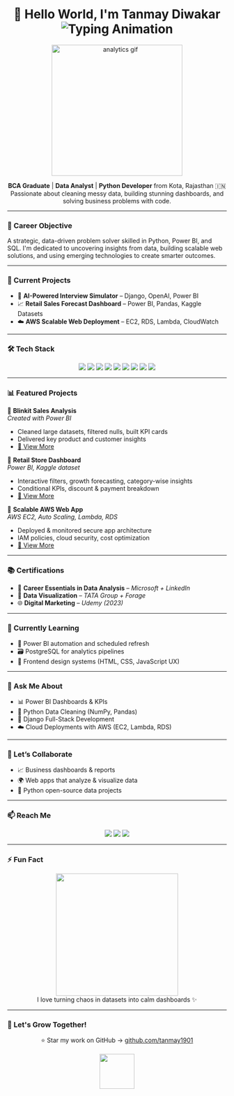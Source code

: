 <h1 align="center">
  👋 Hello World, I'm Tanmay Diwakar  
  <br>
  <img src="https://readme-typing-svg.herokuapp.com?font=Fira+Code&size=22&pause=1000&center=true&vCenter=true&width=500&lines=Data+Analyst+%7C+Python+Full-Stack+Developer;Power+BI+%7C+SQL+%7C+AWS+%7C+Pandas+%7C+Django;Turning+Data+into+Decisions+%F0%9F%93%88" alt="Typing Animation" />
</h1>

<p align="center">
  <img src="https://media.giphy.com/media/f3iwJFOVOwuy7K6FFw/giphy.gif" width="300" alt="analytics gif"/>
</p>

<p align="center">
  <strong>BCA Graduate</strong> | <strong>Data Analyst</strong> | <strong>Python Developer</strong> from Kota, Rajasthan 🇮🇳<br>
  Passionate about cleaning messy data, building stunning dashboards, and solving business problems with code.
</p>

---

### 🎯 Career Objective
A strategic, data-driven problem solver skilled in Python, Power BI, and SQL. I'm dedicated to uncovering insights from data, building scalable web solutions, and using emerging technologies to create smarter outcomes.

---

### 🚀 Current Projects
- 🤖 **AI-Powered Interview Simulator** – Django, OpenAI, Power BI  
- 📈 **Retail Sales Forecast Dashboard** – Power BI, Pandas, Kaggle Datasets  
- ☁️ **AWS Scalable Web Deployment** – EC2, RDS, Lambda, CloudWatch  

---

### 🛠️ Tech Stack
<p align="center">
  <img src="https://img.shields.io/badge/Python-306998?style=for-the-badge&logo=python&logoColor=white" />
  <img src="https://img.shields.io/badge/Pandas-150458?style=for-the-badge&logo=pandas&logoColor=white" />
  <img src="https://img.shields.io/badge/NumPy-013243?style=for-the-badge&logo=numpy&logoColor=white" />
  <img src="https://img.shields.io/badge/PowerBI-F2C811?style=for-the-badge&logo=powerbi&logoColor=black" />
  <img src="https://img.shields.io/badge/Oracle_SQL-F80000?style=for-the-badge&logo=oracle&logoColor=white" />
  <img src="https://img.shields.io/badge/Django-092E20?style=for-the-badge&logo=django&logoColor=white" />
  <img src="https://img.shields.io/badge/AWS-232F3E?style=for-the-badge&logo=amazon-aws&logoColor=white" />
  <img src="https://img.shields.io/badge/HTML5-E34F26?style=for-the-badge&logo=html5&logoColor=white" />
  <img src="https://img.shields.io/badge/CSS3-254BDD?style=for-the-badge&logo=css3&logoColor=white" />
</p>

---

### 📊 Featured Projects

🔹 **Blinkit Sales Analysis**  
_Created with Power BI_  
- Cleaned large datasets, filtered nulls, built KPI cards  
- Delivered key product and customer insights  
- [📝 View More](#)

🔹 **Retail Store Dashboard**  
_Power BI, Kaggle dataset_  
- Interactive filters, growth forecasting, category-wise insights  
- Conditional KPIs, discount & payment breakdown  
- [📝 View More](#)

🔹 **Scalable AWS Web App**  
_AWS EC2, Auto Scaling, Lambda, RDS_  
- Deployed & monitored secure app architecture  
- IAM policies, cloud security, cost optimization  
- [📝 View More](#)

---

### 📚 Certifications
- 📘 **Career Essentials in Data Analysis** – *Microsoft + LinkedIn*  
- 🧠 **Data Visualization** – *TATA Group + Forage*  
- 🌐 **Digital Marketing** – *Udemy (2023)*  

---

### 🧠 Currently Learning
- 🔄 Power BI automation and scheduled refresh  
- 🗃️ PostgreSQL for analytics pipelines  
- 🧰 Frontend design systems (HTML, CSS, JavaScript UX)  

---

### 💬 Ask Me About
- 📊 Power BI Dashboards & KPIs  
- 🧹 Python Data Cleaning (NumPy, Pandas)  
- 🧱 Django Full-Stack Development  
- ☁️ Cloud Deployments with AWS (EC2, Lambda, RDS)

---

### 🤝 Let’s Collaborate
- 📈 Business dashboards & reports  
- 🌍 Web apps that analyze & visualize data  
- 🧪 Python open-source data projects  

---

### 📫 Reach Me
<p align="center">
  <a href="mailto:tanmaydiwakar0710@gmail.com"><img src="https://img.shields.io/badge/Gmail-D14836?style=for-the-badge&logo=gmail&logoColor=white" /></a>
  <a href="https://linkedin.com/in/tanmay-diwakar-1b68b41a8"><img src="https://img.shields.io/badge/LinkedIn-blue?style=for-the-badge&logo=linkedin&logoColor=white" /></a>
  <a href="tel:+918949297146"><img src="https://img.shields.io/badge/Call-89492+97146-green?style=for-the-badge&logo=whatsapp&logoColor=white" /></a>
</p>

---

### ⚡ Fun Fact
<p align="center">
  <img src="https://media.giphy.com/media/3o7aD6vHzt5Nf3bF5u/giphy.gif" width="280" />
  <br>
  I love turning chaos in datasets into calm dashboards ✨
</p>

---

### 🌟 Let's Grow Together!
<p align="center">
  ⭐️ Star my work on GitHub → <a href="https://github.com/tanmay1901">github.com/tanmay1901</a>  
  <br><br>
  <img src="https://media.giphy.com/media/l0MYt5jPR6QX5pnqM/giphy.gif" width="80" />
</p>

